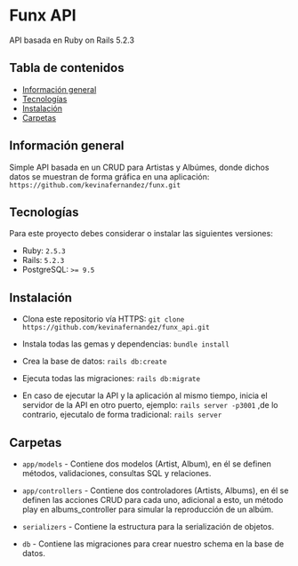 # Funx API 

API basada en Ruby on Rails 5.2.3

## Tabla de contenidos
* [Información general](#información-general)
* [Tecnologías](#tecnologías)
* [Instalación](#instalación) 
* [Carpetas](#carpetas)

## Información general
Simple API basada en un CRUD para Artistas y Albúmes, donde dichos datos se muestran de forma gráfica en una aplicación: `https://github.com/kevinafernandez/funx.git`
	
## Tecnologías
Para este proyecto debes considerar o instalar las siguientes versiones:
  * Ruby: `2.5.3`
  * Rails: `5.2.3`
  * PostgreSQL: `>= 9.5`

## Instalación
* Clona este repositorio vía HTTPS: `git clone https://github.com/kevinafernandez/funx_api.git`

* Instala todas las gemas y dependencias: `bundle install`

* Crea la base de datos: `rails db:create`

* Ejecuta todas las migraciones: `rails db:migrate`

* En caso de ejecutar la API y la aplicación al mismo tiempo, inicia el servidor de la API en otro puerto, ejemplo: `rails server -p3001` ,de lo contrario, ejecutalo de forma tradicional: `rails server`


## Carpetas

* `app/models` - Contiene dos modelos (Artist, Album), en él se definen métodos, validaciones, consultas SQL y relaciones.

* `app/controllers` - Contiene dos controladores (Artists, Albums), en él se definen las acciones CRUD para cada uno, adicional a esto, un método play en albums_controller para simular la reproducción de un albúm.

* `serializers` - Contiene la estructura para la serialización de objetos.

* `db` - Contiene las migraciones para crear nuestro schema en la base de datos.